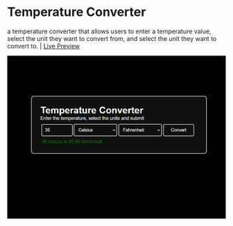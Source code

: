# Temperature Converter
a temperature converter that allows users to enter a temperature value, select the unit they want to convert from, and select the unit they want to convert to. | [Live Preview](https://reyfaldy.github.io/roadmap.sh-fe-projects/20-Temperature%20Converter/)

![Temperature Converter](./temperature-converter.png)
